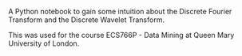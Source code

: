 A Python notebook to gain some intuition about the Discrete Fourier Transform and the Discrete Wavelet Transform.

This was used for the course ECS766P - Data Mining at Queen Mary University of London.
